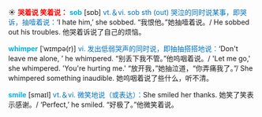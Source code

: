 ☀ <font color="red">**哭着说 笑着说：**</font>
<font color="sky blue">**sob**</font> [sɒb] 
<font color="#0070c0">vt.＆vi. sob sth (out) 哭泣的同时说某事，即哭诉，抽噎着说：</font>‘I hate him,’ she sobbed. “我恨他。”她抽噎着说。/ He sobbed out his troubles. 他哭着诉说了自己的烦恼。
           
<font color="sky blue">**whimper**</font> [ˈwɪmpə(r)]
<font color="#0070c0">vi. 发出低弱哭声的同时说，即抽抽搭搭地说：</font>‘Don't leave me alone, ’ he whimpered. “别丢下我不管。”他呜咽着说。/ 'Let me go,' she whimpered. 'You're hurting me.' “放开我，”她抽泣道，“你弄痛我了。”/ She whimpered something inaudible. 她呜咽着说了些什么，听不清。

<font color="sky blue">**smile**</font> [smaɪl] 
<font color="#0070c0">vt.＆vi. 微笑地说（或表达）：</font>She smiled her thanks. 她笑了笑表示感谢。/ ‘Perfect,’ he smiled. “好极了。”他微笑着说。
